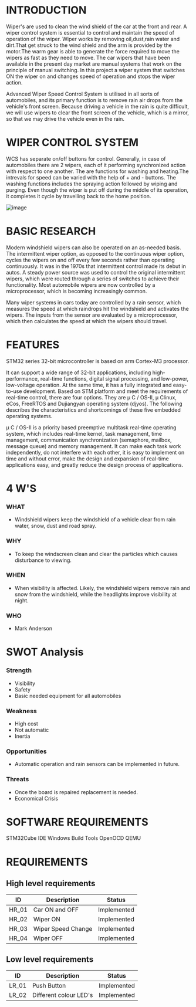 # INTRODUCTION
Wiper's are used to clean the wind shield of the car at the front and rear. A wiper control system is essential to control and maintain the speed of operation of the wiper. Wiper works by removing oil,dust,rain water and dirt.That get struck to the wind shield and the arm is provided by the motor.The warm gear is able to generate the force required to move the wipers as fast as they need to move. The car wipers that have been available in the present day market are manual systems that work on the principle of manual switching. In this project a wiper system that switches ON the wiper on and changes speed of operation and stops the wiper action. 

Advanced Wiper Speed Control System is utilised in all sorts of automobiles, and its primary function is to remove rain air drops from the vehicle's front screen. Because driving a vehicle in the rain is quite difficult, we will use wipers to clear the front screen of the vehicle, which is a mirror, so that we may drive the vehicle even in the rain.


# WIPER CONTROL SYSTEM 
WCS has separate on/off buttons for control. Generally, in case of automobiles there are 2 wipers, each of it performing synchronized action with respect to one another. The are functions for washing and heating.The intrevals for speed can be varied with the help of + and - buttons. The washing functions includes the spraying action followed by wiping and purging. Even though the wiper is put off during the middle of its operation, it completes it cycle by travelling back to the home position.

![image](https://user-images.githubusercontent.com/101562511/168415359-af26279a-a7da-4635-af6b-6d2f056ea761.png)

# BASIC RESEARCH

Modern windshield wipers can also be operated on an as-needed basis. The intermittent wiper option, as opposed to the continuous wiper option, cycles the wipers on and off every few seconds rather than operating continuously. It was in the 1970s that intermittent control made its debut in autos. A steady power source was used to control the original intermittent wipers, which were routed through a series of switches to achieve their functionality. Most automobile wipers are now controlled by a microprocessor, which is becoming increasingly common.

Many wiper systems in cars today are controlled by a rain sensor, which measures the speed at which raindrops hit the windshield and activates the wipers. The inputs from the sensor are evaluated by a microprocessor, which then calculates the speed at which the wipers should travel.

# FEATURES
STM32 series 32-bit microcontroller is based on arm Cortex-M3 processor.

It can support a wide range of 32-bit applications, including high-performance, real-time functions, digital signal processing, and low-power, low-voltage operation. At the same time, it has a fully integrated and easy-to-use development. Based on STM platform and meet the requirements of real-time control, there are four options. They are μ C / OS-II, μ Clinux, eCos, FreeRTOS and Dujiangyan operating system (djyos). The following describes the characteristics and shortcomings of these five embedded operating systems.

μ C / OS-II is a priority based preemptive multitask real-time operating system, which includes real-time kernel, task management, time management, communication synchronization (semaphore, mailbox, message queue) and memory management. It can make each task work independently, do not interfere with each other, it is easy to implement on time and without error, make the design and expansion of real-time applications easy, and greatly reduce the design process of applications.


 # 4 W'S
 
### WHAT 
  * Windshield wipers keep the windshield of a vehicle clear from rain water, snow, dust and road spray. 
### WHY 
  * To keep the windscreen clean and clear the particles which causes disturbance to viewing.
### WHEN 
  * When visibility is affected. Likely, the windshield wipers remove rain and snow from the windshield, while the headlights improve visibility at night.
### WHO 
  * Mark Anderson


# SWOT Analysis 

### Strength
* Visibility
* Safety
* Basic needed equipment for all automobiles

### Weakness 
* High cost
* Not automatic
* Inertia

### Opportunities
* Automatic operation and rain sensors can be implemented in future.

### Threats 
* Once the board is repaired replacement is needed.
* Economical Crisis

# SOFTWARE REQUIREMENTS 
STM32Cube IDE 
Windows Build Tools
OpenOCD
QEMU


# REQUIREMENTS
## High level requirements
| ID | Description | Status |
| --- | --- | --- | 
| HR_01 | Car ON and OFF |	Implemented |
| HR_02 |	Wiper ON |	Implemented |
| HR_03 |	Wiper Speed Change |	Implemented |
| HR_04 |	Wiper OFF |	Implemented |
## Low level requirements
| ID |	Description | Status |
| --- | --- | --- |
| LR_01 |Push Button |	Implemented |
| LR_02 |Different colour LED's |	Implemented |
